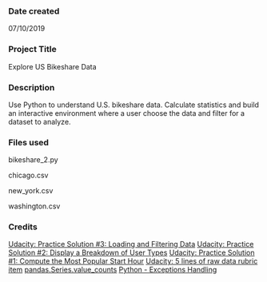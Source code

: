 ### Date created
07/10/2019

### Project Title
Explore US Bikeshare Data

### Description
Use Python to understand U.S. bikeshare data. Calculate statistics and build an
interactive environment where a user choose the data and filter for a dataset to
analyze.

### Files used
bikeshare_2.py

chicago.csv

new_york.csv

washington.csv

### Credits
[Udacity: Practice Solution #3: Loading and Filtering Data](https://bit.ly/2SaKNNt)
[Udacity: Practice Solution #2: Display a Breakdown of User Types](https://bit.ly/2JBD3ju)
[Udacity: Practice Solution #1: Compute the Most Popular Start Hour](https://bit.ly/2xFn8LA)
[Udacity: 5 lines of raw data rubric item](https://bit.ly/2Lgnz7J)
[pandas.Series.value_counts](https://bit.ly/2XHheEf)
[Python - Exceptions Handling](https://bit.ly/2Lhb10a)

